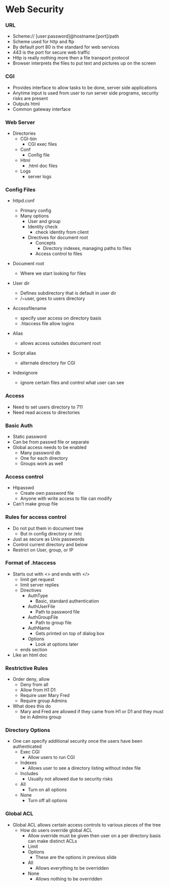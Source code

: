 
# Web Security

### URL
- Scheme:// [user:password]@hostname:[port]/path
- Scheme used for http and ftp
- By default port 80 is the standard for web services
- 443 is the port for secure web traffic
- Http is really nothing more then a file transport protocol
- Browser interprets the files to put text and pictures up on the screen


### CGI
- Provides interface to allow tasks to be done, server side applications
- Anytime input is used from user to run server side programs, security risks are present
- Outputs html
- Common gateway interface


### Web Server
- Directories
    - CGI-bin
        - CGI exec files
    - Conf
        - Config file
    - Html
        - .html doc files
    - Logs
        - server logs

### Config Files
- httpd.conf
    - Primary config
    - Many options
        - User and group
        - Identity check
            - check identity from client
        - Directives for document root
            - Concepts
                - Directory indexes, managing paths to files
            - Access control to files 

- Document root
    - Where we start looking for files
- User dir
    - Defines subdirectory that is default in user dir
    - /~user, goes to users directory
- Accessfilename
    - specify user access on directory basis
    - .htaccess file allow logins
- Alias
    - allows access outsides document root
- Script alias
    - alternate directory for CGI
- Indexignore
    - ignore certain files and control what user can see



### Access 
- Need to set users directory to 711
- Need read access to directories


### Basic Auth
- Static password
- Can be from passwd file or separate
- Global access needs to be enabled
    - Many password db
    - One for each directory
    - Groups work as well



### Access control
- Htpasswd
    - Create own password file
    - Anyone with write access to file can modify
- Can't make group file


### Rules for access control
- Do not put them in document tree
    - But in config directory or /etc 
- Just as secure as Unix passwords
- Control current directory and below 
- Restrict on User, group, or IP


### Format of .htaccess
- Starts out with <> and ends with </>
    - <Limit Get> limit get request
    - <Limit Post> limit server replies
    - Directives
        - AuthType
            - Basic, standard authentication
        - AuthUserFile
            - Path to password file
        - AuthGroupFile
            - Path to group file
        - AuthName
            - Gets printed on top of dialog box
        - Options
            - Look at options later
    - </Limit> ends section
- Like an html doc

### Restrictive Rules
- Order deny, allow
    - Deny from all
    - Allow from H1 D1
    - Require user Mary Fred
    - Require group Admins
- What does this do
    - Mary and Fred are allowed if they came from H1 or D1 and they must be in Admins group



### Directory Options
- One can specify additional security once the users have been authenticated
    - Exec CGI
        - Allow users to run CGI
    - Indexes
        - Allows user to see a directory listing without index file
    - Includes
        - Usually not allowed due to security risks
    - All
        - Turn on all options
    - None
        - Turn off all options


### Global ACL
- Global ACL allows certain access controls to various pieces of the tree
    - How do users override global ACL
        - Allow override must be given then user on a per directory basis can make distinct ACLs
        - Limit
        - Options
            - These are the options in previous slide
        - All
            - Allows everything to be overridden
        - None
            - Allows nothing to be overridden










